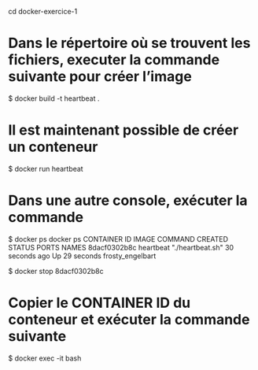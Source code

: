 
cd docker-exercice-1

# Dans le répertoire où se trouvent les fichiers, executer la commande suivante pour créer l’image

$ docker build -t heartbeat .

# Il est maintenant possible de créer un conteneur

$ docker run heartbeat

# Dans une autre console, exécuter la commande

$ docker ps
docker ps
CONTAINER ID        IMAGE               COMMAND             CREATED             STATUS              PORTS               NAMES
8dacf0302b8c        heartbeat           "./heartbeat.sh"    30 seconds ago      Up 29 seconds                           frosty_engelbart

$ docker stop 8dacf0302b8c


# Copier le CONTAINER ID du conteneur et exécuter la commande suivante

$ docker exec -it <CONTAINER ID> bash

